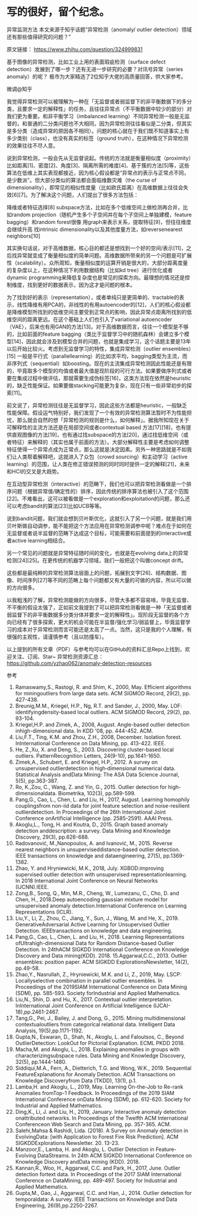 # 写的很好，留个纪念。
异常监测方法
本文来源于知乎话题“异常检测（anomaly/ outlier detection）领域还有那些值得研究的问题？” 

原文链接：
https://www.zhihu.com/question/324999831

基于图像的异常检测，比如工业上用的表面瑕疵检测（surface defect detection）发展到了哪一步？还有无进一步研究的必要？对讯号异常（series anomaly）的呢？
极市为大家精选了2位知乎大佬的高质量回答，供大家参考。

微调@知乎

我觉得异常检测可以被理解为一种在「无监督或者弱监督下的非平衡数据下的多分类，且要求一定的解释性」的任务，且往往异常点（不平衡数据中较少的部分）对我们更为重要。和非平衡学习（imbalanced learning）不同异常检测一般是无监督的，和普通的二分类问题也不大相同，因为异常检测往往看似是二分类，但其实是多分类（造成异常的原因各不相同）。问题的核心就在于我们既不知道事实上有多少类别（class），也没有真实的标签（ground truth），在这种情况下异常检测的效果往往不尽人意。

说到异常检测，一般会先从无监督说起。传统的方法就是衡量相似度（proximity）比如距离[1]、密度[2]、角度[3]、隔离所需的难度[4]、基于簇的方法[5]等，这些算法在低维上其实表现都接近，因为核心假设都是“异常点的表示与正常点不同，是少数派”。但大部分类似的算法都会面临维数灾难（the curse of dimensionality），即常见的相似性度量（比如欧氏距离）在高维数据上往往会失效[6][7]。为了解决这个问题，人们提出了很多方法包括：

降维或者特征选择[8]
subspace方法，比如在多个低维空间上做检测再合并，比如random projection（随机产生多个子空间并在每个子空间上单独建模，feature bagging）和random forest很像
用graph来表示关系，提取特征[9]，但往往维度会继续升高
找intrinsic dimensionality以及其他度量方法，如reversenearest neighbors[10]

其实换句话说，对于高维数据，核心目的都还是想找到一个好的空间/表示[11]，之后找异常就变成了衡量相似度的简单问题。高维数据所带来的另一个问题是可扩展性（scalability）。众所周知，衡量相似度的运算开销是很大的，大部分距离度量的复杂度以上，在这种情况下利用数据结构（比如kd tree）进行优化或者dynamic programming来降低复杂度也是常见的探索方向。最理想的情况还是控制维度，找到更好的数据表示，因为这才是问题的根本。

为了找到好的表示（representation），或者单纯只是更简单的、tractable的表示，线性降维有用PCA的，非线性的有用autoencoder的[12]，人们的核心假设都是降维模型所找到的低维空间主要受到正常点的影响，因此异常点距离所找到的低维空间的距离更远。在这个基础上人们也引入了variational autoencoder（VAE），后来也有用GAN的方法[13]。对于高维数据而言，往往一个模型是不够的，比如前面的feature bagging（类比于监督学习中的随机森林）会建立多个模型[14]，因此就会涉及到模型合并的问题，也就是集成学习，这个话题主要是13年以后开始比较火。考虑到无监督学习的特性，集成异常检测（outlier ensembles）[15] 一般是平行式（parallellearning）的比如求平均，bagging类型为主流，而非序列式（sequential）如boosting。现在的主流集成异常检测因此性能还是有限的，毕竟取多个模型的均值或者最大值是现阶段的可行方法。如果要做序列式或者要在集成过程中做评估，那就需要生成伪标签[16]，这类方法现在依然是heuristic的，缺乏性能保证。如果要做stacking可能更为复杂，现在只有一些非常初步的探索[11]。

前文说了，异常检测往往是无监督学习，因此这些方法都是heuristic，一般缺乏性能保障。假设运气特别好，我们发现了一个有效的异常检测算法暂时不为性能担忧，那么就会自然的想「异常检测的规则是什么，如何解释」。据我所知现在关于可解释性的主流方法还是在局部空间或者contextual based 方法[17][18]，也有提供直观图像的方法[19]，也有通过找subspace的方法[20]，通过找低维空间（或者特征）来解释的（其实也属于前面的方法）。大部分解释性主要是考虑如何调整特征使得一个异常点成为正常点，那么这就是决定因素。另外一种思路就是不如我们让人类帮着解释吧，这就进入了众包（crowd sourcing）和主动学习（active learning）的范围，让人类在修正错误预测的同时同时提供一定的解释[21]，未来和HCI的交叉是大趋势。

在互动型异常检测（interactive）的范畴下，我们也可以把异常检测看做是一个排序问题（根据异常值/确定性的）排序，因此传统的排序算法也被引入了这个范围[22]。不难看出，这可以被看做是一个exploration和exploitation的问题，那么还可以考虑bandit的算法[23]比如UCB等等。

说到bandit问题，我们就会想到贝叶斯优化，这就引入了另一个问题，就是我们用贝叶斯做自动调参，能不能把这个方法应用在异常检测调参中呢？难点在于如何在无监督或者说半监督的范畴下达成这个目标，可能需要和前面提到的interactive或者active learning相结合。

另一个常见的问题就是异常特征随时间的变化，也就是在evolving data上的异常检测[24][25]。在更传统的机器学习领域，我们一般把这个叫做concept drift。

这些都是最纯粹的异常检测算法层面上的问题，拓展到文字[26]、结构数据、图像、时间序列[27]等不同的范畴上每个问题都又有大量的可做的内容，所以可以做的方向很多。

以我粗浅的了解，异常检测能做的方向很多，尽管大多都不容易啃，毕竟无监督、不平衡的假设太强了，正如前文我提到了可以把异常检测看做是一种「无监督或者弱监督下的非平衡数据多分类分体并要求一定的解释性」。现阶段无监督的各个方向已经有了很多探索，更大的机会可能在半监督/强化学习/弱监督上，毕竟监督学习的成本对于异常检测而言可能还是太高了一点。当然，这只是我的个人理解，有很强的主观性，请谨慎参考（且以防撞车）。

以上提到的所有文章（PDF）与参考均可以在GitHub的资料汇总Repo上找到，欢迎关注、订阅、Star~
异常检测资源汇总：
https://github.com/yzhao062/anomaly-detection-resources


参考
1. Ramaswamy,S., Rastogi, R. and Shim, K., 2000, May. Efficient algorithms for miningoutliers from large data sets. ACM SIGMOD Record, 29(2), pp. 427-438.
2. Breunig,M.M., Kriegel, H.P., Ng, R.T. and Sander, J., 2000, May. LOF: identifyingdensity-based local outliers. ACM SIGMOD Record, 29(2), pp. 93-104.
3. Kriegel,H.P. and Zimek, A., 2008, August. Angle-based outlier detection inhigh-dimensional data. In KDD '08, pp. 444-452. ACM.
4. Liu,F.T., Ting, K.M. and Zhou, Z.H., 2008, December. Isolation forest. InInternational Conference on Data Mining, pp. 413-422. IEEE.
5. He, Z.,Xu, X. and Deng, S., 2003. Discovering cluster-based local outliers. PatternRecognition Letters, 24(9-10), pp.1641-1650.
6. Zimek,A., Schubert, E. and Kriegel, H.P., 2012. A survey on unsupervised outlierdetection in high‐dimensional numerical data. Statistical Analysis andData Mining: The ASA Data Science Journal, 5(5), pp.363-387.
7. Ro, K.,Zou, C., Wang, Z. and Yin, G., 2015. Outlier detection for high-dimensionaldata. Biometrika, 102(3), pp.589-599.
8.  Pang,G., Cao, L., Chen, L. and Liu, H., 2017, August. Learning homophily couplingsfrom non-iid data for joint feature selection and noise-resilient outlierdetection. In Proceedings of the 26th International Joint Conference onArtificial Intelligence (pp. 2585-2591). AAAI Press.
9. Akoglu,L., Tong, H. and Koutra, D., 2015. Graph based anomaly detection anddescription: a survey. Data Mining and Knowledge Discovery, 29(3), pp.626-688.
10. Radovanović, M.,Nanopoulos, A. and Ivanović, M., 2015. Reverse nearest neighbors in unsuperviseddistance-based outlier detection. IEEE transactions on knowledge and dataengineering, 27(5), pp.1369-1382.
11. Zhao, Y. and Hryniewicki, M.K., 2018, July. XGBOD:improving supervised outlier detection with unsupervised representationlearning. In 2018 International Joint Conference on Neural Networks (IJCNN).IEEE.
12. Zong,B., Song, Q., Min, M.R., Cheng, W., Lumezanu, C., Cho, D. and Chen, H., 2018.Deep autoencoding gaussian mixture model for unsupervised anomaly detection.International Conference on Learning Representations (ICLR).
13. Liu,Y., Li, Z., Zhou, C., Jiang, Y., Sun, J., Wang, M. and He, X., 2019. GenerativeAdversarial Active Learning for Unsupervised Outlier Detection. IEEEtransactions on knowledge and data engineering.
14. Pang,G., Cao, L., Chen, L. and Liu, H., 2018. Learning Representations ofUltrahigh-dimensional Data for Random Distance-based Outlier Detection. In 24thACM SIGKDD International Conference on Knowledge Discovery and Data mining(KDD). 2018.
15.Aggarwal,C.C., 2013. Outlier ensembles: position paper. ACM SIGKDD ExplorationsNewsletter, 14(2), pp.49-58.
16. Zhao,Y., Nasrullah, Z., Hryniewicki, M.K. and Li, Z., 2019, May. LSCP: Locallyselective combination in parallel outlier ensembles. In Proceedings of the 2019SIAM International Conference on Data Mining (SDM), pp. 585-593. Society forIndustrial and Applied Mathematics.
17. Liu,N., Shin, D. and Hu, X., 2017. Contextual outlier interpretation. InInternational Joint Conference on Artificial Intelligence (IJCAI-18),pp.2461-2467.
18. Tang,G., Pei, J., Bailey, J. and Dong, G., 2015. Mining multidimensional contextualoutliers from categorical relational data. Intelligent Data Analysis, 19(5),pp.1171-1192.
19. Gupta,N., Eswaran, D., Shah, N., Akoglu, L. and Faloutsos, C., Beyond OutlierDetection: LookOut for Pictorial Explanation. ECML PKDD 2018.
20. Macha,M. and Akoglu, L., 2018. Explaining anomalies in groups with characterizingsubspace rules. Data Mining and Knowledge Discovery, 32(5), pp.1444-1480.
21. Siddiqui,M.A., Fern, A., Dietterich, T.G. and Wong, W.K., 2019. Sequential FeatureExplanations for Anomaly Detection. ACM Transactions on Knowledge Discoveryfrom Data (TKDD), 13(1), p.1.
22. Lamba,H. and Akoglu, L., 2019, May. Learning On-the-Job to Re-rank Anomalies fromTop-1 Feedback. In Proceedings of the 2019 SIAM International Conference onData Mining (SDM), pp. 612-620. Society for Industrial and Applied Mathematics.
23. Ding,K., Li, J. and Liu, H., 2019, January. Interactive anomaly detection onattributed networks. In Proceedings of the Twelfth ACM International Conferenceon Web Search and Data Mining, pp. 357-365. ACM.
24. Salehi,Mahsa & Rashidi, Lida. (2018). A Survey on Anomaly detection in EvolvingData: [with Application to Forest Fire Risk Prediction]. ACM SIGKDDExplorations Newsletter. 20. 13-23.
25. Manzoor,E., Lamba, H. and Akoglu, L. Outlier Detection in Feature-Evolving DataStreams. In 24th ACM SIGKDD International Conference on Knowledge Discovery andData mining (KDD). 2018.
26. Kannan,R., Woo, H., Aggarwal, C.C. and Park, H., 2017, June. Outlier detection fortext data. In Proceedings of the 2017 SIAM International Conference on DataMining, pp. 489-497. Society for Industrial and Applied Mathematics.
27. Gupta,M., Gao, J., Aggarwal, C.C. and Han, J., 2014. Outlier detection for temporaldata: A survey. IEEE Transactions on Knowledge and Data Engineering, 26(9),pp.2250-2267.
